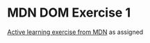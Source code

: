 # MDN DOM Exercise 1

[Active learning exercise from MDN](https://developer.mozilla.org/en-US/docs/Learn/JavaScript/Client-side_web_APIs/Manipulating_documents#active_learning_basic_dom_manipulation) as assigned
